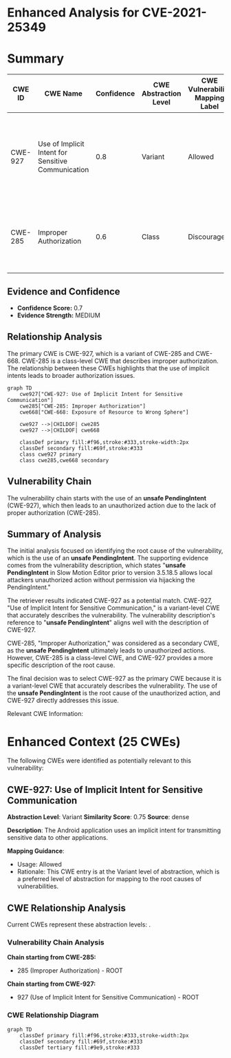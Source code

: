 # Enhanced Analysis for CVE-2021-25349

# Summary
| CWE ID | CWE Name | Confidence | CWE Abstraction Level | CWE Vulnerability Mapping Label | CWE-Vulnerability Mapping Notes |
|---|---|---|---|---|---|
| CWE-927 | Use of Implicit Intent for Sensitive Communication | 0.8 | Variant | Allowed | Primary CWE: The application is using an **unsafe PendingIntent**, which aligns with the implicit intent vulnerability. |
| CWE-285 | Improper Authorization | 0.6 | Class | Discouraged | Secondary CWE: The **unsafe PendingIntent** is being used to perform an unauthorized action. |

## Evidence and Confidence

*   **Confidence Score:** 0.7
*   **Evidence Strength:** MEDIUM

## Relationship Analysis
The primary CWE is CWE-927, which is a variant of CWE-285 and CWE-668. CWE-285 is a class-level CWE that describes improper authorization. The relationship between these CWEs highlights that the use of implicit intents leads to broader authorization issues.

```mermaid
graph TD
    cwe927["CWE-927: Use of Implicit Intent for Sensitive Communication"]
    cwe285["CWE-285: Improper Authorization"]
    cwe668["CWE-668: Exposure of Resource to Wrong Sphere"]
    
    cwe927 -->|CHILDOF| cwe285
    cwe927 -->|CHILDOF| cwe668
    
    classDef primary fill:#f96,stroke:#333,stroke-width:2px
    classDef secondary fill:#69f,stroke:#333
    class cwe927 primary
    class cwe285,cwe668 secondary
```

## Vulnerability Chain
The vulnerability chain starts with the use of an **unsafe PendingIntent** (CWE-927), which then leads to an unauthorized action due to the lack of proper authorization (CWE-285).

## Summary of Analysis
The initial analysis focused on identifying the root cause of the vulnerability, which is the use of an **unsafe PendingIntent**. The supporting evidence comes from the vulnerability description, which states "**unsafe PendingIntent** in Slow Motion Editor prior to version 3.5.18.5 allows local attackers unauthorized action without permission via hijacking the PendingIntent."

The retriever results indicated CWE-927 as a potential match. CWE-927, "Use of Implicit Intent for Sensitive Communication," is a variant-level CWE that accurately describes the vulnerability. The vulnerability description's reference to "**unsafe PendingIntent**" aligns well with the description of CWE-927.

CWE-285, "Improper Authorization," was considered as a secondary CWE, as the **unsafe PendingIntent** ultimately leads to unauthorized actions. However, CWE-285 is a class-level CWE, and CWE-927 provides a more specific description of the root cause.

The final decision was to select CWE-927 as the primary CWE because it is a variant-level CWE that accurately describes the vulnerability. The use of the **unsafe PendingIntent** is the root cause of the unauthorized action, and CWE-927 directly addresses this issue.

Relevant CWE Information:

# Enhanced Context (25 CWEs)
The following CWEs were identified as potentially relevant to this vulnerability:

## CWE-927: Use of Implicit Intent for Sensitive Communication
**Abstraction Level**: Variant
**Similarity Score**: 0.75
**Source**: dense

**Description**:
The Android application uses an implicit intent for transmitting sensitive data to other applications.

**Mapping Guidance**:
- Usage: Allowed
- Rationale: This CWE entry is at the Variant level of abstraction, which is a preferred level of abstraction for mapping to the root causes of vulnerabilities.


## CWE Relationship Analysis

Current CWEs represent these abstraction levels: .


### Vulnerability Chain Analysis

**Chain starting from CWE-285:**
- 285 (Improper Authorization) - ROOT


**Chain starting from CWE-927:**
- 927 (Use of Implicit Intent for Sensitive Communication) - ROOT



### CWE Relationship Diagram

```mermaid
graph TD
    classDef primary fill:#f96,stroke:#333,stroke-width:2px
    classDef secondary fill:#69f,stroke:#333
    classDef tertiary fill:#9e9,stroke:#333
```